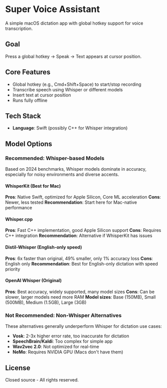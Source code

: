 # Super Voice Assistant

A simple macOS dictation app with global hotkey support for voice transcription.

## Goal

Press a global hotkey → Speak → Text appears at cursor position.

## Core Features
- Global hotkey (e.g., Cmd+Shift+Space) to start/stop recording
- Transcribe speech using Whisper or different models
- Insert text at cursor position
- Runs fully offline

## Tech Stack
- **Language**: Swift (possibly C++ for Whisper integration)

## Model Options

### Recommended: Whisper-based Models
Based on 2024 benchmarks, Whisper models dominate in accuracy, especially for noisy environments and diverse accents.

#### WhisperKit (Best for Mac)
**Pros**: Native Swift, optimized for Apple Silicon, Core ML acceleration
**Cons**: Newer, less tested
**Recommendation**: Start here for Mac-native performance

#### Whisper.cpp
**Pros**: Fast C++ implementation, good Apple Silicon support
**Cons**: Requires C++ integration
**Recommendation**: Alternative if WhisperKit has issues

#### Distil-Whisper (English-only speed)
**Pros**: 6x faster than original, 49% smaller, only 1% accuracy loss
**Cons**: English only
**Recommendation**: Best for English-only dictation with speed priority

#### OpenAI Whisper (Original)
**Pros**: Best accuracy, widely supported, many model sizes
**Cons**: Can be slower, larger models need more RAM
**Model sizes**: Base (150MB), Small (500MB), Medium (1.5GB), Large (3GB)

### Not Recommended: Non-Whisper Alternatives
These alternatives generally underperform Whisper for dictation use cases:

- **Vosk**: 2-3x higher error rate, too inaccurate for dictation
- **SpeechBrain/Kaldi**: Too complex for simple app
- **Wav2vec 2.0**: Not optimized for real-time
- **NeMo**: Requires NVIDIA GPU (Macs don't have them)

## License

Closed source - All rights reserved.